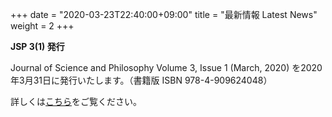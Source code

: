 +++
date = "2020-03-23T22:40:00+09:00"
title = "最新情報 Latest News"
weight = 2
+++

**JSP 3(1) 発行**

Journal of Science and Philosophy Volume 3, Issue 1 (March, 2020) を2020年3月31日に発行いたします。（書籍版 ISBN 978-4-909624048）

詳しくは[こちら](/jsp_contents/jsp_3_1)をご覧ください。


<!--more-->

